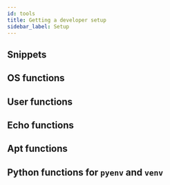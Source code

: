 ```yaml
---
id: tools
title: Getting a developer setup
sidebar_label: Setup
---
```


## Snippets

## OS functions

## User functions

## Echo functions

## Apt functions

## Python functions for `pyenv` and `venv`


